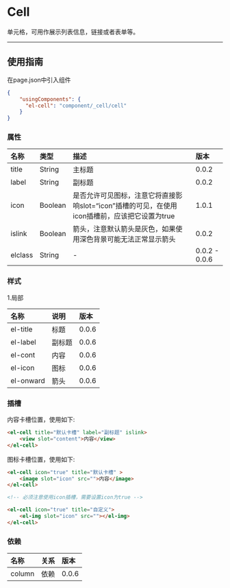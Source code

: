 # Cell

单元格，可用作展示列表信息，链接或者表单等。

---

## 使用指南

在page.json中引入组件

```json
{
    "usingComponents": {
      "el-cell": "component/_cell/cell"
    }
}
```

### 属性

| 名称 | 类型 | 描述 | 版本 |
| :--- | :--- | :--- | :--- |
| title | String | 主标题 | 0.0.2 |
| label | String | 副标题 | 0.0.2 |
| icon | Boolean | 是否允许可见图标，注意它将直接影响slot=“icon”插槽的可见，在使用icon插槽前，应该把它设置为true | 1.0.1 |
| islink | Boolean | 箭头，注意默认箭头是灰色，如果使用深色背景可能无法正常显示箭头 | 0.0.2 |
| elclass | String | - | 0.0.2 - 0.0.6 |

### 样式

1.局部

| 名称 | 说明 | 版本 |
| :--- | :--- | :--- |
| el-title | 标题 | 0.0.6 |
| el-label | 副标题 | 0.0.6 |
| el-cont | 内容 | 0.0.6 |
| el-icon | 图标 | 0.0.6 |
| el-onward | 箭头 | 0.0.6 |

### 插槽

内容卡槽位置，使用如下:

```html
<el-cell title="默认卡槽" label="副标题" islink>
    <view slot="content">内容</view>
</el-cell>
```

图标卡槽位置，使用如下:

```html
<el-cell icon="true" title="默认卡槽" >
    <image slot="icon" src="">内容</image>
</el-cell>

<!-- 必须注意使用icon插槽，需要设置icon为true -->

<el-cell icon="true" title="自定义">
    <el-img slot="icon" src=""></el-img>
</el-cell>
```

### 依赖

| 名称 | 关系 | 版本 |
| :--- | :--- | :--- |
| column | 依赖 | 0.0.6 |



